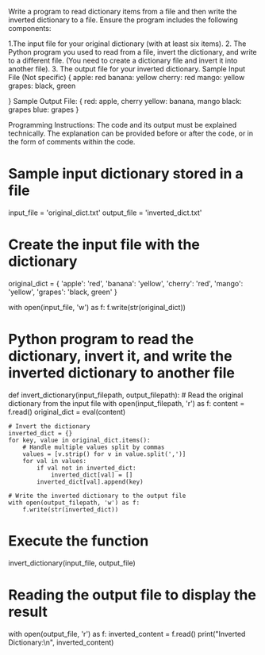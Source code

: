Write a program to read dictionary items from a file and then write the inverted dictionary to a file. Ensure the program includes the following components: 

1.The input file for your original dictionary (with at least six items). 
2. The Python program you used to read from a file, invert the dictionary, and write to a different file. (You need to create a dictionary file and invert it into another file). 
3. The output file for your inverted dictionary. 
Sample Input File (Not specific) 
{ 
apple: red 
banana: yellow 
cherry: red 
mango: yellow 
grapes: black, green 

} 
Sample Output File: 
{ 
red: apple, cherry 
yellow: banana, mango 
black: grapes 
blue: grapes 
}

Programming Instructions:
The code and its output must be explained technically. The explanation can be provided before or after the code, or in the form of comments within the code.
# Sample input dictionary stored in a file
input_file = 'original_dict.txt'
output_file = 'inverted_dict.txt'

# Create the input file with the dictionary
original_dict = {
    'apple': 'red',
    'banana': 'yellow',
    'cherry': 'red',
    'mango': 'yellow',
    'grapes': 'black, green'
}

with open(input_file, 'w') as f:
    f.write(str(original_dict))

# Python program to read the dictionary, invert it, and write the inverted dictionary to another file
def invert_dictionary(input_filepath, output_filepath):
    # Read the original dictionary from the input file
    with open(input_filepath, 'r') as f:
        content = f.read()
        original_dict = eval(content)

    # Invert the dictionary
    inverted_dict = {}
    for key, value in original_dict.items():
        # Handle multiple values split by commas
        values = [v.strip() for v in value.split(',')]
        for val in values:
            if val not in inverted_dict:
                inverted_dict[val] = []
            inverted_dict[val].append(key)

    # Write the inverted dictionary to the output file
    with open(output_filepath, 'w') as f:
        f.write(str(inverted_dict))

# Execute the function
invert_dictionary(input_file, output_file)

# Reading the output file to display the result
with open(output_file, 'r') as f:
    inverted_content = f.read()
    print("Inverted Dictionary:\n", inverted_content)
